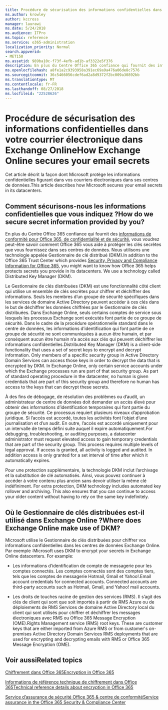 ```yaml
---
title: Procédure de sécurisation des informations confidentielles dans votre courrier électronique dans Exchange Online
ms.author: krowley
author: kccross
manager: laurawi
ms.date: 5/24/2018
ms.audience: ITPro
ms.topic: reference
ms.service: o365-administration
localization_priority: Normal
search.appverid:
- MET150
ms.assetid: 989ba10c-f73f-4efb-ad1b-af3322e5f376
description: En plus du Centre Office 365 confiance qui fournit des informations de conformité, de confidentialité et de sécurité pour Office 365, vous voudrez peut-être savoir comment Office 365 vous aide à protéger les clés secrètes que vous fournissez dans ses centres de données. Nous utilisons une technologie appelée Gestionnaire de clé distribué (DKM).
ms.openlocfilehash: a8fe1a2c9393958a391ec69a9a476a06de8c7576
ms.sourcegitcommit: 36c5466056cdef6ad2a8d9372f2bc009a30892bb
ms.translationtype: MT
ms.contentlocale: fr-FR
ms.lasthandoff: 08/27/2018
ms.locfileid: "22528626"
---
```

# <a name="how-exchange-online-secures-your-email-secrets"></a><span data-ttu-id="0442b-104">Procédure de sécurisation des informations confidentielles dans votre courrier électronique dans Exchange Online</span><span class="sxs-lookup"><span data-stu-id="0442b-104">How Exchange Online secures your email secrets</span></span>

<span data-ttu-id="0442b-105">Cet article décrit la façon dont Microsoft protège les informations confidentielles figurant dans vos courriers électroniques dans ses centres de données.</span><span class="sxs-lookup"><span data-stu-id="0442b-105">This article describes how Microsoft secures your email secrets in its datacenters.</span></span>
  
## <a name="how-do-we-secure-secret-information-provided-by-you"></a><span data-ttu-id="0442b-106">Comment sécurisons-nous les informations confidentielles que vous indiquez ?</span><span class="sxs-lookup"><span data-stu-id="0442b-106">How do we secure secret information provided by you?</span></span>

<span data-ttu-id="0442b-p102">En plus du Centre Office 365 confiance qui fournit des [informations de conformité pour Office 365, de confidentialité et de sécurité](https://go.microsoft.com/fwlink/?linkid=874644), vous voudrez peut-être savoir comment Office 365 vous aide à protéger les clés secrètes que vous fournissez dans ses centres de données. Nous utilisons une technologie appelée Gestionnaire de clé distribué (DKM).</span><span class="sxs-lookup"><span data-stu-id="0442b-p102">In addition to the Office 365 Trust Center which provides [Security, Privacy and Compliance Information for Office 365](https://go.microsoft.com/fwlink/?linkid=874644), you might want to know how Office 365 helps protects secrets you provide in its datacenters. We use a technology called Distributed Key Manager (DKM).</span></span>
  
<span data-ttu-id="0442b-p103">Le Gestionnaire de clés distribuées (DKM) est une fonctionnalité côté client qui utilise un ensemble de clés secrètes pour chiffrer et déchiffrer des informations. Seuls les membres d’un groupe de sécurité spécifiques dans les services de domaine Active Directory peuvent accéder à ces clés dans le but de déchiffrer les données chiffrées par le Gestionnaire de clés distribuées. Dans Exchange Online, seuls certains comptes de service sous lesquels les processus Exchange sont exécutés font partie de ce groupe de sécurité. Dans le cadre de la procédure opérationnelle standard dans le centre de données, les informations d’identification qui font partie de ce groupe de sécurité ne sont communiquées à aucun être humain, et par conséquent aucun être humain n’a accès aux clés qui peuvent déchiffrer les informations confidentielles.</span><span class="sxs-lookup"><span data-stu-id="0442b-p103">Distributed Key Manager (DKM) is a client-side functionality that uses a set of secret keys to encrypt and decrypt information. Only members of a specific security group in Active Directory Domain Services can access those keys in order to decrypt the data that is encrypted by DKM. In Exchange Online, only certain service accounts under which the Exchange processes run are part of that security group. As part of standard operating procedure in the datacenter, no human is given credentials that are part of this security group and therefore no human has access to the keys that can decrypt these secrets.</span></span>
  
<span data-ttu-id="0442b-p104">À des fins de débogage, de résolution des problèmes ou d’audit, un administrateur de centre de données doit demander un accès élevé pour obtenir des informations d’identification temporaires qui font partie du groupe de sécurité. Ce processus requiert plusieurs niveaux d’approbation juridique. Si l’accès est accordé, toutes les activités font l’objet d’une journalisation et d’un audit. En outre, l’accès est accordé uniquement pour un intervalle de temps défini suite auquel il expire automatiquement.</span><span class="sxs-lookup"><span data-stu-id="0442b-p104">For debugging, troubleshooting, or auditing purposes, a datacenter administrator must request elevated access to gain temporary credentials that are part of the security group. This process requires multiple levels of legal approval. If access is granted, all activity is logged and audited. In addition access is only granted for a set interval of time after which it automatically expires.</span></span>
  
<span data-ttu-id="0442b-p105">Pour une protection supplémentaire, la technologie DKM inclut l’archivage et la substitution de clé automatisés. Ainsi, vous pouvez continuer à accéder à votre contenu plus ancien sans devoir utiliser la même clé indéfiniment.
</span><span class="sxs-lookup"><span data-stu-id="0442b-p105">For extra protection, DKM technology includes automated key rollover and archiving. This also ensures that you can continue to access your older content without having to rely on the same key indefinitely.</span></span>
  
## <a name="where-does-exchange-online-make-use-of-dkm"></a><span data-ttu-id="0442b-119">Où le Gestionnaire de clés distribuées est-il utilisé dans Exchange Online ?</span><span class="sxs-lookup"><span data-stu-id="0442b-119">Where does Exchange Online make use of DKM?</span></span>

<span data-ttu-id="0442b-p106">Microsoft utilise le Gestionnaire de clés distribuées pour chiffrer vos informations confidentielles dans les centres de données Exchange Online. Par exemple :</span><span class="sxs-lookup"><span data-stu-id="0442b-p106">Microsoft uses DKM to encrypt your secrets in Exchange Online datacenters. For example:</span></span>
  
- <span data-ttu-id="0442b-p107">Les informations d’identification de compte de messagerie pour les comptes connectés. Les comptes connectés sont des comptes tiers, tels que les comptes de messagerie Hotmail, Gmail et Yahoo!.</span><span class="sxs-lookup"><span data-stu-id="0442b-p107">Email account credentials for connected accounts. Connected accounts are third-party accounts such as Hotmail, Gmail, and Yahoo! mail accounts.</span></span>
    
- <span data-ttu-id="0442b-p108">Les droits de touches racine de gestion des services (RMS). Il s’agit des clés de client qui sont que soit importés à partir de RMS Azure ou de déploiements de RMS Services de domaine Active Directory local du client qui sont utilisés pour chiffrer et déchiffrer les messages électroniques avec RMS ou Office 365 Message Encryption (OME).</span><span class="sxs-lookup"><span data-stu-id="0442b-p108">Rights Management service (RMS) root keys. These are customer keys that are either imported from Azure RMS or from customer's on-premises Active Directory Domain Services RMS deployments that are used for encrypting and decrypting emails with RMS or Office 365 Message Encryption (OME).</span></span>
    
## <a name="related-topics"></a><span data-ttu-id="0442b-127">Voir aussi</span><span class="sxs-lookup"><span data-stu-id="0442b-127">Related topics</span></span>

[<span data-ttu-id="0442b-128">Chiffrement dans Office 365</span><span class="sxs-lookup"><span data-stu-id="0442b-128">Encryption in Office 365</span></span>](encryption.md)
  
[<span data-ttu-id="0442b-129">Informations de référence technique de chiffrement dans Office 365</span><span class="sxs-lookup"><span data-stu-id="0442b-129">Technical reference details about encryption in Office 365</span></span>](technical-reference-details-about-encryption.md)
  
[<span data-ttu-id="0442b-130">Service d’assurance de sécurité Office 365 &amp; centre de conformité</span><span class="sxs-lookup"><span data-stu-id="0442b-130">Service assurance in the Office 365 Security &amp; Compliance Center</span></span>](https://go.microsoft.com/fwlink/?linkid=874645)
  

